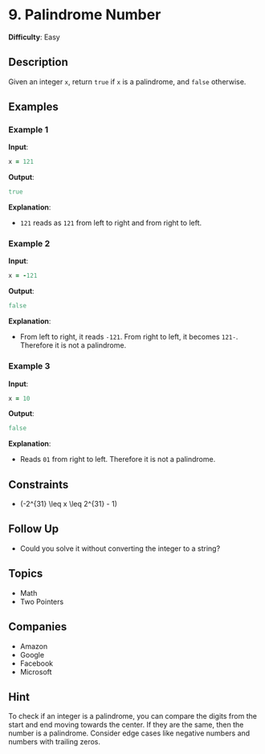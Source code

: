 # 9. Palindrome Number

**Difficulty**: Easy

## Description

Given an integer `x`, return `true` if `x` is a palindrome, and `false` otherwise.

## Examples

### Example 1

**Input**:
```ruby
x = 121
```

**Output**:
```ruby
true
```

**Explanation**:
- `121` reads as `121` from left to right and from right to left.

### Example 2

**Input**:
```ruby
x = -121
```

**Output**:
```ruby
false
```

**Explanation**:
- From left to right, it reads `-121`. From right to left, it becomes `121-`. Therefore it is not a palindrome.

### Example 3

**Input**:
```ruby
x = 10
```

**Output**:
```ruby
false
```

**Explanation**:
- Reads `01` from right to left. Therefore it is not a palindrome.

## Constraints

- \(-2^{31} \leq x \leq 2^{31} - 1\)

## Follow Up

- Could you solve it without converting the integer to a string?

## Topics

- Math
- Two Pointers

## Companies

- Amazon
- Google
- Facebook
- Microsoft

## Hint

To check if an integer is a palindrome, you can compare the digits from the start and end moving towards the center. If they are the same, then the number is a palindrome. Consider edge cases like negative numbers and numbers with trailing zeros.